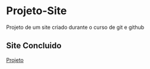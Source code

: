 # Projeto-Site
 Projeto de um site criado durante o curso de git e github
 ## Site Concluido
 [Projeto](https://gabrielrool.github.io/Projeto-Site/)
